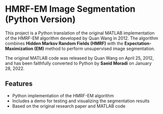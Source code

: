 # HMRF-EM Image Segmentation (Python Version)

This project is a Python translation of the original MATLAB implementation of the HMRF-EM algorithm developed by Quan Wang in 2012. The algorithm combines **Hidden Markov Random Fields (HMRF)** with the **Expectation-Maximization (EM)** method to perform unsupervised image segmentation.

The original MATLAB code was released by Quan Wang on April 25, 2012, and has been faithfully converted to Python by **Saeid Moradi** on January 28, 2022.

## Features

- Python implementation of the HMRF-EM algorithm
- Includes a demo for testing and visualizing the segmentation results
- Based on the original research paper and MATLAB code

